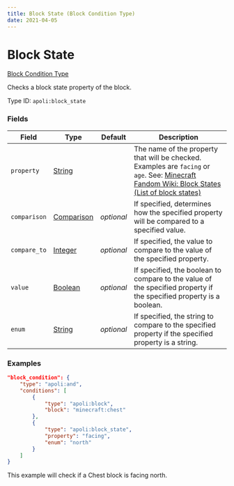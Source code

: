 ```yaml
---
title: Block State (Block Condition Type)
date: 2021-04-05
---
```


# Block State

[Block Condition Type](../block_condition_types.md)

Checks a block state property of the block.

Type ID: `apoli:block_state`

### Fields

| Field        | Type                                      | Default    | Description                                                                                                                                                                                                           |
| ------------ | ----------------------------------------- | ---------- | --------------------------------------------------------------------------------------------------------------------------------------------------------------------------------------------------------------------- |
| `property`   | [String](../data_types/string.md)         |            | The name of the property that will be checked. Examples are `facing` or `age`. See: [Minecraft Fandom Wiki: Block States (List of block states)](https://minecraft.fandom.com/wiki/Block_states#List_of_block_states) |
| `comparison` | [Comparison](../data_types/comparison.md) | _optional_ | If specified, determines how the specified property will be compared to a specified value.                                                                                                                            |
| `compare_to` | [Integer](../data_types/integer.md)       | _optional_ | If specified, the value to compare to the value of the specified property.                                                                                                                                            |
| `value`      | [Boolean](../data_types/boolean.md)       | _optional_ | If specified, the boolean to compare to the value of the specified property if the specified property is a boolean.                                                                                                   |
| `enum`       | [String](../data_types/string.md)         | _optional_ | If specified, the string to compare to the specified property if the specified property is a string.                                                                                                                  |

### Examples

```json
"block_condition": {
    "type": "apoli:and",
    "conditions": [
        {
            "type": "apoli:block",
            "block": "minecraft:chest"
        },
        {
            "type": "apoli:block_state",
            "property": "facing",
            "enum": "north"
        }
    ]
}
```

This example will check if a Chest block is facing north.
